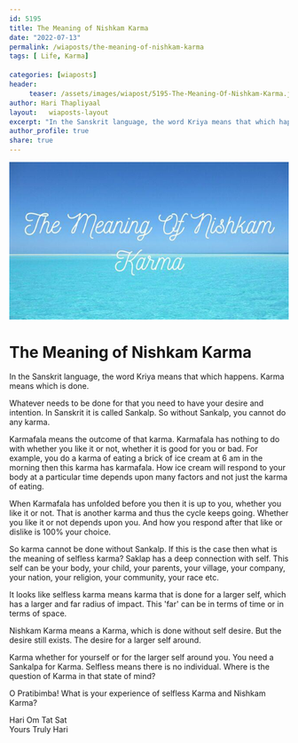 ```yaml
---
id: 5195 
title: The Meaning of Nishkam Karma
date: "2022-07-13"
permalink: /wiaposts/the-meaning-of-nishkam-karma
tags: [ Life, Karma]    

categories: [wiaposts] 
header:
     teaser: /assets/images/wiapost/5195-The-Meaning-Of-Nishkam-Karma.jpg
author: Hari Thapliyaal 
layout:   wiaposts-layout
excerpt: "In the Sanskrit language, the word Kriya means that which happens. Karma means which is done. Whatever needs to be done for that you need to have your desire and intention. In Sanskrit it is called Sankalp. So without Sankalp,"
author_profile: true 
share: true 
---
```

![The Meaning of Nishkam Karma](/assets/images/wiapost/5195-The-Meaning-Of-Nishkam-Karma.jpg)    
   
# The Meaning of Nishkam Karma   
   
In the Sanskrit language, the word Kriya means that which happens. Karma means which is done.    
    
Whatever needs to be done for that you need to have your desire and intention. In Sanskrit it is called Sankalp. So without Sankalp, you cannot do any karma.    
    
Karmafala means the outcome of that karma. Karmafala has nothing to do with whether you like it or not, whether it is good for you or bad. For example, you do a karma of eating a brick of ice cream at 6 am in the morning then this karma has karmafala. How ice cream will respond to your body at a particular time depends upon many factors and not just the karma of eating.    
    
When Karmafala has unfolded before you then it is up to you, whether you like it or not. That is another karma and thus the cycle keeps going. Whether you like it or not depends upon you. And how you respond after that like or dislike is 100% your choice.    
    
So karma cannot be done without Sankalp. If this is the case then what is the meaning of selfless karma? Saklap has a deep connection with self. This self can be your body, your child, your parents, your village, your company, your nation, your religion, your community, your race etc.    
    
It looks like selfless karma means karma that is done for a larger self, which has a larger and far radius of impact. This 'far' can be in terms of time or in terms of space.    
    
Nishkam Karma means a Karma, which is done without self desire. But the desire still exists. The desire for a larger self around.    
    
Karma whether for yourself or for the larger self around you. You need a Sankalpa for Karma. Selfless means there is no individual. Where is the question of Karma in that state of mind?    
    
O Pratibimba! What is your experience of selfless Karma and Nishkam Karma?    
    
Hari Om Tat Sat     
Yours Truly Hari    
